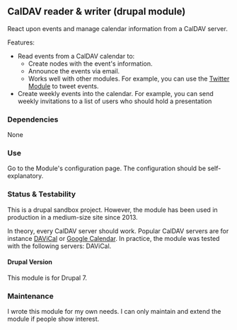 ## CalDAV reader & writer (drupal module)

React upon events and manage calendar information from a CalDAV server.

Features:
* Read events from a CalDAV calendar to:
  * Create nodes with the event's information.
  * Announce the events via email.
  * Works well with other modules. For example, you can use the [Twitter Module](https://drupal.org/project/twitter) to tweet events.
* Create weekly events into the calendar. For example, you can send weekly invitations to a list of users who should hold a presentation


### Dependencies
None


### Use
Go to the Module's configuration page. The configuration should be self-explanatory.


### Status & Testability
This is a drupal sandbox project. However, the module has been used in production in a medium-size site since 2013.

In theory, every CalDAV server should work. Popular CalDAV servers are for instance [DAViCal](http://www.davical.org/) or [Google Calendar](https://support.google.com/calendar/?hl=en#topic=3417927). In practice, the module was tested with the following servers: DAViCal.


#### Drupal Version
This module is for Drupal 7.


### Maintenance
I wrote this module for my own needs. I can only maintain and extend the module if people show interest.

